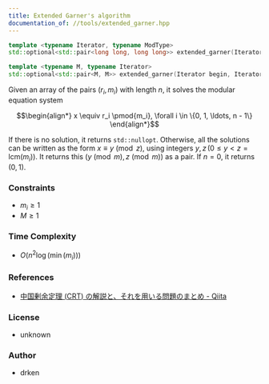 ```yaml
---
title: Extended Garner's algorithm
documentation_of: //tools/extended_garner.hpp
---
```


```cpp
template <typename Iterator, typename ModType>
std::optional<std::pair<long long, long long>> extended_garner(Iterator begin, Iterator end, ModType M);

template <typename M, typename Iterator>
std::optional<std::pair<M, M>> extended_garner(Iterator begin, Iterator end);
```

Given an array of the pairs $(r_i, m_i)$ with length $n$, it solves the modular equation system

$$\begin{align*}
x \equiv r_i \pmod{m_i}, \forall i \in \{0, 1, \ldots, n - 1\}
\end{align*}$$

If there is no solution, it returns `std::nullopt`.
Otherwise, all the solutions can be written as the form $x \equiv y \pmod{z}$, using integers $y, z \, (0 \leq y < z = \mathrm{lcm}(m_i))$.
It returns this $(y \pmod{m}, z \pmod{m})$ as a pair.
If $n = 0$, it returns $(0, 1)$.

### Constraints
- $m_i \geq 1$
- $M \geq 1$

### Time Complexity
- $O(n^2 \log(\min(m_i)))$

### References
- [中国剰余定理 (CRT) の解説と、それを用いる問題のまとめ - Qiita](https://qiita.com/drken/items/ae02240cd1f8edfc86fd)

### License
- unknown

### Author
- drken
